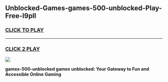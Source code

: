 
## Unblocked-Games-games-500-unblocked-Play-Free-l9pll
<h3>
<a href="https://premium76.site?title=games-500-unblocked&ref=18A">CLICK TO PLAY</a></h3>
<hr>

<h3>
<a href="https://premium76.site?title=games-500-unblocked&ref=18A">CLICK 2 PLAY</a>
  
</h3>

<a href="https://premium76.site?title=games-500-unblocked&ref=18A"><img src="https://clearcache.store/games.png"></a>


**games-500-unblocked games unblocked: Your Gateway to Fun and Accessible Online Gaming**
